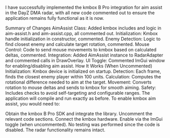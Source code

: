 I have successfully implemented the kmbox B Pro integration for aim assist in the DayZ DMA radar, with all new code commented out to ensure the application remains fully functional as it is now.

Summary of Changes
AimAssist Class: Added kmbox includes and logic in aim-assist.h and aim-assist.cpp, all commented out.
Initialization: Kmbox handle initialization in constructor, commented.
Enemy Detection: Logic to find closest enemy and calculate target rotation, commented.
Mouse Control: Code to send mouse movements to kmbox based on calculated deltas, commented.
Integration: Added AimAssist instance to RadarAdapter and commented calls in DrawOverlay.
UI Toggle: Commented ImGui window for enabling/disabling aim assist.
How It Works (When Uncommented)
Initialization: Kmbox device is initialized on startup.
Detection: Each frame, finds the closest enemy player within 100 units.
Calculation: Computes the rotational difference needed to aim at the target.
Movement: Converts rotation to mouse deltas and sends to kmbox for smooth aiming.
Safety: Includes checks to avoid self-targeting and configurable ranges.
The application will compile and run exactly as before. To enable kmbox aim assist, you would need to:

Obtain the kmbox B Pro SDK and integrate the library.
Uncomment the relevant code sections.
Connect the kmbox hardware.
Enable via the ImGui toggle (when uncommented).
No testing was performed since the code is disabled. The radar functionality remains intact.